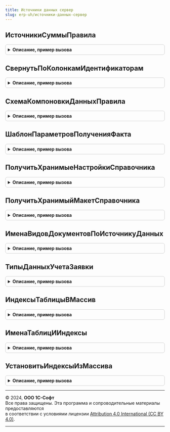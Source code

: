 ```yaml
---
title: Источники данных сервер
slug: erp-uh/источники-данных-сервер
---
```



## ИсточникиСуммыПравила
<details style="margin: 1em 0; padding: 0.5em; border: 1px solid #ccc; border-radius: 6px;">

<summary style="font-weight: bold; cursor: pointer;">Описание, пример вызова</summary>

```bsl

// Возвращает имена показателей и соответствующих полей из схемы-источника
//
// Параметры:
//	СхемаКомпоновкиДанных - СхемаКомпоновкиДанных - схема источник данных, которая содержит набор данных типа "Объединение" с именем "ОбъединенныйФакт"
//	Правило - СправочникСсылка.ПравилаПолученияФактаПоПоказателямБюджетов, СправочникСсылка.ПравилаПолученияФактаПоСтатьямБюджетов - правило получения фактических данных.
//
// Возвращаемое значение:
//	Структура - сопоставленные показатели факта и поля источника данных:
//		* Ключ     - Строка - имя показателя фактических данных
//		* Значение - Строка - имя поля в схеме-источнике данных.
//
Функция ИсточникиСуммыПравила(СхемаКомпоновкиДанных, Правило) Экспорт
```

Пример вызова
```bsl
Результат = ИсточникиДанныхСервер.ИсточникиСуммыПравила(СхемаКомпоновкиДанных, Правило) 
```
</details>

## СвернутьПоКолонкамИдентификаторам
<details style="margin: 1em 0; padding: 0.5em; border: 1px solid #ccc; border-radius: 6px;">

<summary style="font-weight: bold; cursor: pointer;">Описание, пример вызова</summary>

```bsl

// Делает свертку однотипно названных колонок таблицы значений в одну колонку с переносом данных.
// Например, позволяет несколько колонок Аналитика1..6 свернуть в одну колонку Аналитика.
// Имена сворачиваемых колонок должны состоять из двух (трех) частей - ИмяКолонкиИзмерения+(ПрефиксИдентификатора)+Идентификатор.
//
// Параметры:
//	ТаблицаДанных         - ТаблицаЗначений - таблица, колонки которой будут свернуты
//		После свертки таблица будет содержать следующие колонки:
//			Колонки, не указанные в КолонкиИзмерения
//			Колонки, указанные в КолонкиИзмерения, но свернутые из нескольких в одну
//			Колонки, указанные в КолонкиАгрегаты с просуммированными данными.
//	КолонкиИзмерения      - Строка, Массив - имена колонок через запятую, по уникальным  значениям которых будет сворачиваться таблица.
//		После свертки колонки будут удалены.
//	Идентификаторы        - Массив - строковые идентификаторы, по которым будут сворачиваться колонки и которые содержаться в именах колонок.
//		Например, уникальный идентификатор или порядковый номер колонки.
//	ПрефиксИдентификатора - Строка - префикс, который будет использоваться как составная часть идентификатора
//	КолонкиАгрегаты       - Строка, Массив - мена колонок через запятую, значения которых будут суммироваться при свертке.
//	НечеткоеСоответствиеИдентификаторов - Булево - Признак нечеткого соответствия идентификаторов
//
Процедура СвернутьПоКолонкамИдентификаторам(ТаблицаДанных, КолонкиИзмерения, Идентификаторы, ПрефиксИдентификатора = "", КолонкиАгрегаты = Неопределено, НечеткоеСоответствиеИдентификаторов = Ложь) Экспорт
```

Пример вызова
```bsl
ИсточникиДанныхСервер.СвернутьПоКолонкамИдентификаторам(ТаблицаДанных, КолонкиИзмерения, Идентификаторы, ПрефиксИдентификатора, КолонкиАгрегаты, НечеткоеСоответствиеИдентификаторов);
```
</details>

## СхемаКомпоновкиДанныхПравила
<details style="margin: 1em 0; padding: 0.5em; border: 1px solid #ccc; border-radius: 6px;">

<summary style="font-weight: bold; cursor: pointer;">Описание, пример вызова</summary>

```bsl

// Возвращает схему для правила получения фактических данных
//
// Параметры:
//	ОписаниеПравила - СправочникСсылка.ПравилаПолученияФактаПоПоказателямБюджетов,
//	                - СправочникСсылка.ПравилаПолученияФактаПоСтатьямБюджетов,
//	                - ВыборкаИзРезультатаЗапроса, СтрокаТаблицыЗначений, Структура - Правило получения факта по показателям бюджетов.
//	ОчищаемыеКоллекцииНастроек - Соответствие - имена коллекций, которые требуется гарантированно очистить. Если значение заполнено, будет получена копия СКД.
//	                           - Неопределено - Значение по умолчанию. Настройки не очищаются.
//	РежимПолученияДанных - ПеречислениеСсылка.РежимПолученияДанныхБюджетирования -
//	                                  Все         - в этом случае в запросах схемы компоновки данных удаляется слово РАЗРЕШЕННЫЕ. Возвращена будет копия СКД.
//	                                  Разрешенные - в этом случае схема исполняется как есть.
//	                       Если значение заполнено, будет получена копия СКД.
//	                     - Неопределено - Значение по умолчанию. Текст запроса не меняется.
//	ПолучатьКопиюДляИзменения  - Булево - По умолчанию Ложь. Если Истина, то возвращена будет копия СКД.
//	ТаблицаКорреспонденций - ТаблицаЗначений - таблица фактических данных на основе корреспонденции балансовых регистров.
//
// Возвращаемое значение:
//	СхемаКомпоновкиДанных - СхемаКомпоновкиДанных - схема получения фактических данных, соответствующая источнику.
//
Функция СхемаКомпоновкиДанныхПравила(ОписаниеПравила, ОчищаемыеКоллекцииНастроек = Неопределено, РежимПолученияДанных = Неопределено, ПолучатьКопиюДляИзменения = Ложь, ТаблицаКорреспонденций = Неопределено) Экспорт
```

Пример вызова
```bsl
Результат = ИсточникиДанныхСервер.СхемаКомпоновкиДанныхПравила(ОписаниеПравила, ОчищаемыеКоллекцииНастроек, РежимПолученияДанных, ПолучатьКопиюДляИзменения, ТаблицаКорреспонденций);
```
</details>

## ШаблонПараметровПолученияФакта
<details style="margin: 1em 0; padding: 0.5em; border: 1px solid #ccc; border-radius: 6px;">

<summary style="font-weight: bold; cursor: pointer;">Описание, пример вызова</summary>

```bsl

// Возвращает параметры получения факта по умолчанию
//
// Параметры:
//   ЗначенияПоУмолчанию             - Структура, Неопределено - переопределенные начальные значения параметров.
//   ПараметрыИдентификацииВыражений - Структура, Неопределено - состав используемых выражений.
//
// Возвращаемое значение:
//  Структура - Параметры получения факта по статьям и показателя бюджетов:
//    * ВалютаМеждународ                 - СправочникСсылка.Валюты - Закешированное значение функциональной валюты международного учета (см. МеждународныйУчетОбщегоНазначения.УчетныеВалюты)
//    * ВалютаОтчета                     - СправочникСсылка.Валюты - Валюта данных
//    * ВалютаРегл                       - СправочникСсылка.Валюты - Закешированное значение валюты регл. учета.
//    * ВалютаУпр                        - СправочникСсылка.Валюты - Закешированное значение валюты упр. учета.
//    * ВидыАналитик                     - Массив из ПланВидовХарактеристикСсылка.АналитикиСтатейБюджетов - содержит значения
//    аналитик, в разрезе которой необходимо получить факт. **  - значения массива.
//    * ПоПравиламПолученияДанных        - Булево - добавлять в таблицу данных колонку с примененным правилом
//    * ВозвращатьСтатьюПоказательБюджета- Булево - добавлять в таблицу данных колонку со статьей/показателем (источник данных)
//    * ВозвращатьУпрИРеглСуммы          - Булево - Вернуть суммы из регистров упр. и регл.
//    * ДополнительныеДанные             - Структура - дополнительные данные, которые будут присоединяться к фактическим
//      данным:
//      ** Вид                   - ПеречислениеСсылка.ВидДополнительныхДанныхИсточниковДанных - описывает способ
//          дополнения фактических данных
//      ** ТаблицаДанных         - ТаблицаЗначений - таблица дополнительных данных, содержащая колонку с именем поля-идентификатора
//    * ДополнительныйОтбор              - НастройкиКомпоновкиДанных - дополнительный глобальный отбор, который
//                                                                     накладывается на данные источника.
//    * ДополнительныеФильтрыПоАналитикам- Структура - поля глобального отбора на аналитики 1..6, на основании которого
//    формируются настройки:
//      ** Ключ     - Строка - имя поля, по которому требуется применить доп. отбор
//      ** Значение - Произвольный - значение доп. отбора
//    * ДополнительныеФильтрыПоИзмерениям- Структура - поля глобального отбора на измерения, на основании которого
//    формируются настройки:
//      ** Ключ     - Строка - имя поля, по которому требуется применить доп. отбор
//      ** Значение - Произвольный - значение доп. отбора
//    * ИндексыТаблиц                    - Соответствие - имена таблиц значений параметров получения факта и массивы
//      включенных в них индексах:
//      ** Ключ - Строка - имя таблицы в параметрах получения факта
//      ** Значение - Массив - массив строк, описывающих примененные индексы
//    * ИсходныеВыраженияЗаполненияАналитик - Соответствие - исходные выражения заполнения аналитик на языке формул:
//      **Ключ - Строка - Исходное выражение заполнения аналитики.
//      **Значение - СправочникСсылка.СтатьиБюджетов, СправочникСсылка.ПоказателиБюджетов - Статья или показатель бюджета
//      		(для указания на конкретный объект в случае ошибки).
//    * ИспользуемыеНумерованныеАналитики- Структура - задействованные нумерованные аналитики. Принимает значения от
//    "Аналитика1" до "Аналитика6"
//    * МаксимальныйНомерАналитики       - Число - число задействованных аналитик. Принимает значения от 1 до 6
//    * ОстаткиТолькоНаНачалоПериода     - Булево - Получать факт только на начало периода (для остатков), в противном
//                                                  случае данные получаются на конец каждого из подпериодов.
//    * Период                           - СтандартныйПериод - Период выборки
//    * Периодичность                    - ПеречислениеСсылка.Периодичность, Неопределено - Периодичность детализации
//        данных за период. Неопределено - без детализации.
//    * Показатели                       - Структура - показатели, которые автоматически подбираются в выборку с учетом
//      настроек набора данных источника:
//      ** Количество - Булево, Неопределено - присутствие свойства в структуре означает, что в выборку следует добавить
//                                             получение количества
//      ** Сумма      - Булево, Неопределено - присутствие свойства в структуре означает, что в выборку следует добавить
//                                             получение суммы
//    * ФактПоСтатьямВлияющимНаПоказателиБюджетовДополнятьХранимымФактом - Булево - Дополнять факт по статьям, влияющим на показатели хранимым фактом.
//                                                                                - По умолчанию Ложь. Ложь - если весь хранимый факт получается отдельно (с помощью кэшируемых скд).
//                                                                                - В бюджетных отчетах (и экземплярах бюджетов) хранимый факт получается отдельно (с помощью кэшируемых скд),
//                                                                                  в лимитах хранимый факт не используется (т.к. правила с типом исполнение бюджета не поддерживают хранимый факт).
//    * ПоВалютам                        - Булево - Развернуть по валютам (суммовые показатели).
//    * ПоЕдиницамИзмерения              - Булево - Развернуть по единицам измерения (количественные показатели).
//    * ПоОрганизациям                   - Булево - Развернуть по организациям.
//    * ПоПодразделениям                 - Булево - Развернуть по подразделениям.
//    * ПоРегистратору                   - Булево - Развернуть факт по регистратору (для оборотов).
//    * РежимПолученияДанных             - ПеречислениеСсылка.РежимПолученияДанныхБюджетирования - определяет режим
//        использования RLS при получении данных
//    * ТаблицаАналитик                  - ТаблицаЗначений - правила, используемые измерения, аналитики и мэппинг
//      аналитик (вид и выражение для получения). По умолчанию пустая таблица:
//      ** Правило                          - СправочникСсылка.ПравилаПолученияФактаПоСтатьямБюджетов - ссылка на правило
//      ** ПоОрганизациям                   - Булево - получать данные по соответствующему измерению
//      ** ПоПодразделениям                 - Булево - получать данные по соответствующему измерению
//      ** ВидАналитики                     - ПланВидовХарактеристикСсылка.АналитикиСтатейБюджетов - вид аналитики
//      ** ВыражениеЗаполненияАналитики     - Строка - выражение для получения данные из полей схемы-источника
//    * ТаблицаПериодов                  - ТаблицаЗначений - непрерывные периоды, за которые требуется получить данные.
//      По умолчанию пустая таблица:
//      ** ПравилоФакта  - СправочникСсылка.ПравилаПолученияФактаПоСтатьямБюджетов - ссылка на правило
//      ** НачалоПериода - Дата - дата начала периода
//      ** КонецПериода  - Дата - дата окончания периода
//    * ТаблицаПравилСтатей              - ТаблицаЗначений - правила получения факта и колонки с реквизитами. По
//        умолчанию пустая таблица. См. в Справочники.ПравилаПолученияФактаПоСтатьямБюджетов.Макеты.ПравилаПолученияФакта
//
Функция ШаблонПараметровПолученияФакта(ЗначенияПоУмолчанию = Неопределено, ПараметрыИдентификацииВыражений = Неопределено) Экспорт
```

Пример вызова
```bsl
Результат = ИсточникиДанныхСервер.ШаблонПараметровПолученияФакта(ЗначенияПоУмолчанию, ПараметрыИдентификацииВыражений);
```
</details>

## ПолучитьХранимыеНастройкиСправочника
<details style="margin: 1em 0; padding: 0.5em; border: 1px solid #ccc; border-radius: 6px;">

<summary style="font-weight: bold; cursor: pointer;">Описание, пример вызова</summary>

```bsl

// Возвращает хранимые настройки из указанного справочника
//
// Параметры:
//  ИмяСправочникаИсточника  - Строка - например, "ПравилаПолученияФактаПоПоказателямБюджетов"
//  ХешНастроек - Строка - хеш-сумма настроенных отборов компоновки данных
//  ПроверкаУникальности - Булево - указывает на необходимость добавления в дополнительные свойства Ссылки.
//
// Возвращаемое значение:
//  КомпоновщикНастроекКомпоновкиДанных
//
Функция ПолучитьХранимыеНастройкиСправочника(ИмяСправочникаИсточника, ХешНастроек, ПроверкаУникальности = Ложь) Экспорт
```

Пример вызова
```bsl
Результат = ИсточникиДанныхСервер.ПолучитьХранимыеНастройкиСправочника(ИмяСправочникаИсточника, ХешНастроек, ПроверкаУникальности);
```
</details>

## ПолучитьХранимыйМакетСправочника
<details style="margin: 1em 0; padding: 0.5em; border: 1px solid #ccc; border-radius: 6px;">

<summary style="font-weight: bold; cursor: pointer;">Описание, пример вызова</summary>

```bsl

// Возвращает хранимый макет из указанного справочника
//
// Параметры:
//  ИмяСправочникаИсточника  - Строка - например, "ПравилаПолученияФактаПоПоказателямБюджетов"
//  ХешСхемыКомпоновкиДанных - Строка - хеш-сумма произвольной схемы компоновки данных
//  ПроверкаУникальности - Булево - указывает на необходимость добавления в дополнительные свойства Ссылки.
//
// Возвращаемое значение:
//  ТабличныйДокумент, ТекстовыйДокумент - объект, который может быть макетом.
//
Функция ПолучитьХранимыйМакетСправочника(ИмяСправочникаИсточника, ХешСхемыКомпоновкиДанных, ПроверкаУникальности = Ложь) Экспорт
```

Пример вызова
```bsl
Результат = ИсточникиДанныхСервер.ПолучитьХранимыйМакетСправочника(ИмяСправочникаИсточника, ХешСхемыКомпоновкиДанных, ПроверкаУникальности);
```
</details>

## ИменаВидовДокументовПоИсточникуДанных
<details style="margin: 1em 0; padding: 0.5em; border: 1px solid #ccc; border-radius: 6px;">

<summary style="font-weight: bold; cursor: pointer;">Описание, пример вызова</summary>

```bsl

// Возвращает массив имен видов документов по источнику данных
//
// Параметры:
//  ИсточникДанных - СправочникСсылка.НастройкиХозяйственныхОпераций
//
// Возвращаемое значение:
//  Массив из Строка
Функция ИменаВидовДокументовПоИсточникуДанных(ИсточникДанных) Экспорт
```

Пример вызова
```bsl
Результат = ИсточникиДанныхСервер.ИменаВидовДокументовПоИсточникуДанных(ИсточникДанных) 
```
</details>

## ТипыДанныхУчетаЗаявки
<details style="margin: 1em 0; padding: 0.5em; border: 1px solid #ccc; border-radius: 6px;">

<summary style="font-weight: bold; cursor: pointer;">Описание, пример вызова</summary>

```bsl

// Возвращает типы данных учета Приход и Расход по хозяйственной операции
//
// Параметры:
//  ДокументЗаявки - ДокументСсылка.ЗаявкаНаРасходованиеДенежныхСредств,
//					 ДокументСсылка.ЗаявкаНаКомандировку
//
// Возвращаемое значение:
//  Массив из Структура:
//   Ключ - Строка (Приход и Расход)
//   Значение - ПеречислениеСсылка.ТипыДанныхУчета
//
Функция ТипыДанныхУчетаЗаявки(ДокументЗаявки) Экспорт
```

Пример вызова
```bsl
Результат = ИсточникиДанныхСервер.ТипыДанныхУчетаЗаявки(ДокументЗаявки) 
```
</details>

## ИндексыТаблицыВМассив
<details style="margin: 1em 0; padding: 0.5em; border: 1px solid #ccc; border-radius: 6px;">

<summary style="font-weight: bold; cursor: pointer;">Описание, пример вызова</summary>

```bsl

// Возвращает строковые представления индексов
//
// Параметры:
//	ТаблицаЗначений - ТаблицаЗначений - таблица, индексы которой требуется получить.
//
// Возвращаемое значение:
//	Массив - строковые представления индексов таблицы.
//
Функция ИндексыТаблицыВМассив(ТаблицаЗначений) Экспорт
```

Пример вызова
```bsl
Результат = ИсточникиДанныхСервер.ИндексыТаблицыВМассив(ТаблицаЗначений) 
```
</details>

## ИменаТаблицИИндексы
<details style="margin: 1em 0; padding: 0.5em; border: 1px solid #ccc; border-radius: 6px;">

<summary style="font-weight: bold; cursor: pointer;">Описание, пример вызова</summary>

```bsl

// Возвращает строковые представления индексов для нескольких таблиц
//
// Параметры:
//	ТаблицыЗначений - Соответствие, Структура - таблицы, индексы которой требуется получить:
//		* Ключ     - Строка - имя таблицы
//		* Значение - ТаблицаЗначений - таблица, индексы которой требуется получить.
//
// Возвращаемое значение:
//	Соответствие - индексы таблиц:
//		* Ключ     - Строка - имя таблицы
//		* Значение - Массив - строковые представления индексов таблицы.
//
Функция ИменаТаблицИИндексы(ТаблицыЗначений) Экспорт
```

Пример вызова
```bsl
Результат = ИсточникиДанныхСервер.ИменаТаблицИИндексы(ТаблицыЗначений) 
```
</details>

## УстановитьИндексыИзМассива
<details style="margin: 1em 0; padding: 0.5em; border: 1px solid #ccc; border-radius: 6px;">

<summary style="font-weight: bold; cursor: pointer;">Описание, пример вызова</summary>

```bsl

// Устанавливает или очищает индексы таблицы значений
//
// Параметры:
//	ТаблицаЗначений - ТаблицаЗначений - таблица, индексы которой требуется установить
//	ИндексыТаблицы - Массив, Неопределено - строковые представления индексов таблицы.
//		Если передано Неопределено, то индексы таблицы будут очищены.
//
Процедура УстановитьИндексыИзМассива(ТаблицаЗначений, ИндексыТаблицы = Неопределено) Экспорт
```

Пример вызова
```bsl
ИсточникиДанныхСервер.УстановитьИндексыИзМассива(ТаблицаЗначений, ИндексыТаблицы);
```
</details>

---

© 2024, **ООО 1С-Софт**  
Все права защищены. Эта программа и сопроводительные материалы предоставляются  
в соответствии с условиями лицензии [Attribution 4.0 International (CC BY 4.0)](https://creativecommons.org/licenses/by/4.0/legalcode).

---
